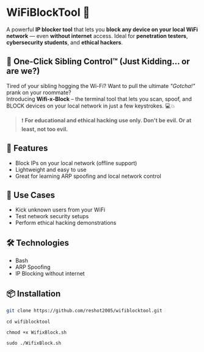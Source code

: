 # WiFiBlockTool 🔐

A powerful **IP blocker tool** that lets you **block any device on your local WiFi network** — even **without internet** access. Ideal for **penetration testers**, **cybersecurity students**, and **ethical hackers**.

## 🎉 One-Click Sibling Control™ (Just Kidding... or are we?)  

Tired of your sibling hogging the Wi-Fi? Want to pull the ultimate *"Gotcha!"* prank on your roommate?  
Introducing **Wifi-x-Block** – the terminal tool that lets you scan, spoof, and BLOCK devices on your local network in just a few keystrokes. 💻💥

> ❗ **For educational and ethical hacking use only. Don't be evil. Or at least, not too evil.**
 
## 🚀 Features
- Block IPs on your local network (offline support)
- Lightweight and easy to use
- Great for learning ARP spoofing and local network control

## 🎯 Use Cases
- Kick unknown users from your WiFi
- Test network security setups
- Perform ethical hacking demonstrations

## 🛠️ Technologies
- Bash
- ARP Spoofing
- IP Blocking without internet

## 📦 Installation

```bash
git clone https://github.com/reshot2005/wifiblocktool.git
```
```
cd wifiblocktool
```
```
chmod +x WifixBlock.sh
```
```
sudo ./WifixBlock.sh
```
